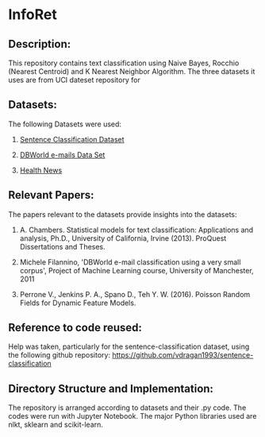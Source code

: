 # InfoRet


## Description:

This repository contains text classification using Naive Bayes, Rocchio (Nearest Centroid) and K Nearest Neighbor Algorithm.  The three datasets it uses are from UCI dateset repository for 

## Datasets:

 The following Datasets were used:
 
1. [Sentence Classification Dataset](https://archive.ics.uci.edu/ml/datasets/Sentence+Classification)

2. [DBWorld e-mails Data Set](https://archive.ics.uci.edu/ml/datasets/DBWorld+e-mails#)

3. [Health News](https://archive.ics.uci.edu/ml/datasets/Health+News+in+Twitter#)

## Relevant Papers:

The papers relevant to the datasets provide insights into the datasets:

1. A. Chambers. Statistical models for text classification: Applications and analysis, Ph.D., University of California, Irvine (2013). ProQuest Dissertations and Theses.

2. Michele Filannino, 'DBWorld e-mail classification using a very small corpus', Project of Machine Learning course, University of Manchester, 2011

3. Perrone V., Jenkins P. A., Spano D., Teh Y. W. (2016). Poisson Random Fields for Dynamic Feature Models.

## Reference to code reused:

Help was taken, particularly for the sentence-classification dataset, using the following github repository:
https://github.com/vdragan1993/sentence-classification


## Directory Structure and Implementation:

The repository is arranged according to datasets and their .py code. The codes were run with Jupyter Notebook. The major Python libraries used are nlkt, sklearn and scikit-learn.
